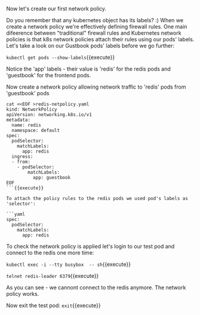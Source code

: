 Now let's create our first network policy.

Do you remember that any kubernetes object has its labels? :)
When we create a network policy we're effectively defining firewall rules. One main difeerence between "traditional" firewall rules and Kubernetes network policies is that k8s network policies attach their rules using our pods' labels. Let's take a look on our Gustbook pods' labels before we go further:

`kubectl get pods --show-labels`{{execute}}

Notice the 'app' labels - their value is 'redis' for the redis pods and
'guestbook' for the frontend pods.

Now create a network policy allowing network traffic to 'redis' pods from 'guestbook' pods

```
cat <<EOF >redis-netpolicy.yaml
kind: NetworkPolicy
apiVersion: networking.k8s.io/v1
metadata:
  name: redis
  namespace: default
spec:
  podSelector:
    matchLabels:
      app: redis
  ingress:
  - from:
    - podSelector:
        matchLabels:
          app: guestbook
EOF
```{{execute}}

To attach the policy rules to the redis pods we used pod's labels as 'selector':

```yaml
spec:
  podSelector:
    matchLabels:
      app: redis
```

To check the network policy is applied let's login to our test pod and connect to the redis one more time:

`kubectl exec -i --tty busybox  -- sh`{{execute}}

`telnet redis-leader 6379`{{execute}}

As you can see - we cannont connect to the redis anymore. The network policy
works.

Now exit the test pod: `exit`{{execute}}
